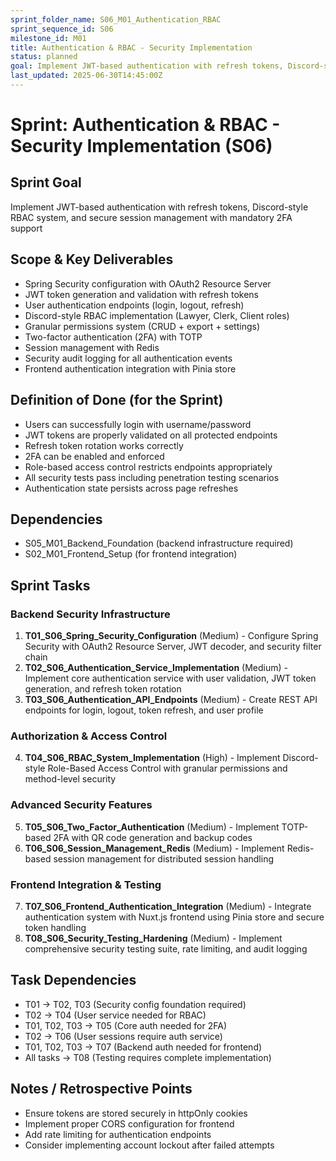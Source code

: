 ```yaml
---
sprint_folder_name: S06_M01_Authentication_RBAC
sprint_sequence_id: S06
milestone_id: M01
title: Authentication & RBAC - Security Implementation
status: planned
goal: Implement JWT-based authentication with refresh tokens, Discord-style RBAC system, and secure session management with mandatory 2FA support
last_updated: 2025-06-30T14:45:00Z
---
```


# Sprint: Authentication & RBAC - Security Implementation (S06)

## Sprint Goal
Implement JWT-based authentication with refresh tokens, Discord-style RBAC system, and secure session management with mandatory 2FA support

## Scope & Key Deliverables
- Spring Security configuration with OAuth2 Resource Server
- JWT token generation and validation with refresh tokens
- User authentication endpoints (login, logout, refresh)
- Discord-style RBAC implementation (Lawyer, Clerk, Client roles)
- Granular permissions system (CRUD + export + settings)
- Two-factor authentication (2FA) with TOTP
- Session management with Redis
- Security audit logging for all authentication events
- Frontend authentication integration with Pinia store

## Definition of Done (for the Sprint)
- Users can successfully login with username/password
- JWT tokens are properly validated on all protected endpoints
- Refresh token rotation works correctly
- 2FA can be enabled and enforced
- Role-based access control restricts endpoints appropriately
- All security tests pass including penetration testing scenarios
- Authentication state persists across page refreshes

## Dependencies
- S05_M01_Backend_Foundation (backend infrastructure required)
- S02_M01_Frontend_Setup (for frontend integration)

## Sprint Tasks

### Backend Security Infrastructure
1. **T01_S06_Spring_Security_Configuration** (Medium) - Configure Spring Security with OAuth2 Resource Server, JWT decoder, and security filter chain
2. **T02_S06_Authentication_Service_Implementation** (Medium) - Implement core authentication service with user validation, JWT token generation, and refresh token rotation
3. **T03_S06_Authentication_API_Endpoints** (Medium) - Create REST API endpoints for login, logout, token refresh, and user profile

### Authorization & Access Control
4. **T04_S06_RBAC_System_Implementation** (High) - Implement Discord-style Role-Based Access Control with granular permissions and method-level security

### Advanced Security Features
5. **T05_S06_Two_Factor_Authentication** (Medium) - Implement TOTP-based 2FA with QR code generation and backup codes
6. **T06_S06_Session_Management_Redis** (Medium) - Implement Redis-based session management for distributed session handling

### Frontend Integration & Testing
7. **T07_S06_Frontend_Authentication_Integration** (Medium) - Integrate authentication system with Nuxt.js frontend using Pinia store and secure token handling
8. **T08_S06_Security_Testing_Hardening** (Medium) - Implement comprehensive security testing suite, rate limiting, and audit logging

## Task Dependencies
- T01 → T02, T03 (Security config foundation required)
- T02 → T04 (User service needed for RBAC)
- T01, T02, T03 → T05 (Core auth needed for 2FA)
- T02 → T06 (User sessions require auth service)
- T01, T02, T03 → T07 (Backend auth needed for frontend)
- All tasks → T08 (Testing requires complete implementation)

## Notes / Retrospective Points
- Ensure tokens are stored securely in httpOnly cookies
- Implement proper CORS configuration for frontend
- Add rate limiting for authentication endpoints
- Consider implementing account lockout after failed attempts